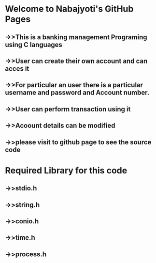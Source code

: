 <h1>Welcome to  Nabajyoti's GitHub Pages</h1>

->>This is a banking management Programing using C languages
-
->>User can create their own account and can acces it
-
->>For particular an user there is a particular username and password and Account number.
-
->>User can perform transaction using it
-
->>Acoount details can be modified
-
->>please visit to github page to see the source code
-
<h1>Required Library for this code</h1>

->>stdio.h
-
->>string.h
-
->>conio.h
-
->>time.h
-
->>process.h
-

